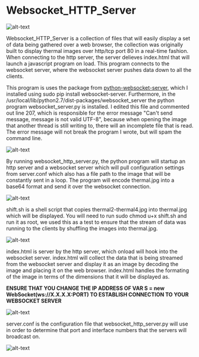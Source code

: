 # Websocket_HTTP_Server

![alt-text](https://raw.githubusercontent.com/cj667113/Websocket_HTTP_Server/master/Img/browser_connection.jpg)

Websocket_HTTP_Server is a collection of files that will easily display a set of data being gathered over a web browser, the collection was originally built to display thermal images over http/tcp port 80 in a real-time fashion. When connecting to the http server, the server delieves index.html that will launch a javascript program on load. This program connects to the websocket server, where the websocket server pushes data down to all the clients.

This program is uses the package from [python-websocket-server](https://github.com/Pithikos/python-websocket-server), which I installed using sudo pip install websocket-server. Furthermore, in the /usr/local/lib/python2.7/dist-packages/websocket_server the python program websocket_server.py is installed. I edited this file and commented out line 207, which is responsible for the error message "Can't send message, message is not valid UTF-8", because when opening the image that another thread is still writing to, there will an incomplete file that is read. The error message will not break the program I wrote, but will spam the command line.

![alt-text](https://raw.githubusercontent.com/cj667113/Websocket_HTTP_Server/master/Img/Web_socket_error_message_spam.jpg)

By running websocket_http_server.py, the python program will startup an http server and a websocket server which will pull configuration settings from server.conf which also has a file path to the image that will be constantly sent in a loop. The program will encode thermal.jpg into a base64 format and send it over the websocket connection.

![alt-text](https://raw.githubusercontent.com/cj667113/Websocket_HTTP_Server/master/Img/http_connection.jpg)

shift.sh is a shell script that copies thermal2-thermal4.jpg into thermal.jpg which will be displayed. You will need to run sudo chmod u+x shift.sh and run it as root, we used this as a test to ensure that the stream of data was running to the clients by shuffling the images into thermal.jpg.

![alt-text](https://raw.githubusercontent.com/cj667113/Websocket_HTTP_Server/master/Img/shift.jpg)

index.html is server by the http server, which onload will hook into the websocket server. index.html will collect the data that is being streamed from the websocket server and display it as an image by decoding the image and placing it on the web browser. index.html handles the formating of the image in terms of the dimensions that it will be displayed as.

**ENSURE THAT YOU CHANGE THE IP ADDRESS OF VAR S = new WebSocket(ws://X.X.X.X:PORT) TO ESTABLISH CONNECTION TO YOUR WEBSOCKET SERVER**  

![alt-text](https://raw.githubusercontent.com/cj667113/Websocket_HTTP_Server/master/Img/index.jpg)

server.conf is the configuration file that websocket_http_server.py will use in order to determine that port and interface numbers that the servers will broadcast on.

![alt-text](https://raw.githubusercontent.com/cj667113/Websocket_HTTP_Server/master/Img/server_conf.jpg)
